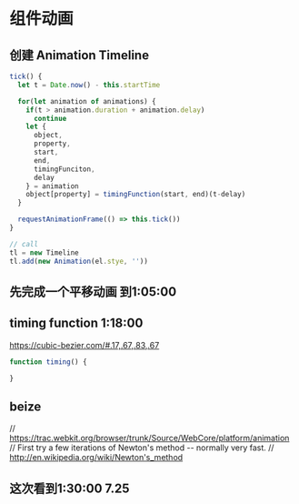 # 组件动画
## 创建 Animation Timeline
```js
tick() {
  let t = Date.now() - this.startTime

  for(let animation of animations) {
    if(t > animation.duration + animation.delay)
      continue
    let {
      object,
      property,
      start,
      end,
      timingFunciton,
      delay
    } = animation
    object[property] = timingFunction(start, end)(t-delay)
  }

  requestAnimationFrame(() => this.tick())
}

// call
tl = new Timeline
tl.add(new Animation(el.stye, ''))
```
## 先完成一个平移动画 到1:05:00
## timing function 1:18:00
https://cubic-bezier.com/#.17,.67,.83,.67
```js
function timing() {

}
```
## beize
// https://trac.webkit.org/browser/trunk/Source/WebCore/platform/animation
// First try a few iterations of Newton's method -- normally very fast.
// http://en.wikipedia.org/wiki/Newton's_method
## 这次看到1:30:00 7.25
